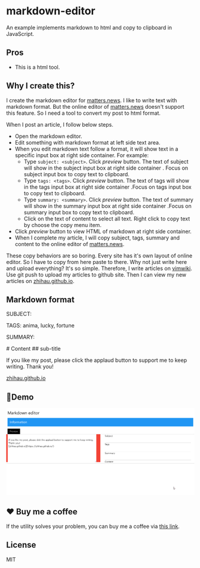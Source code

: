 # markdown-editor
An example implements markdown to html and copy to clipboard in JavaScript.

## Pros 
* This is a html tool.

## Why I create this? 
I create the markdown editor for [matters.news](https://matters.news/). I like to write text with markdown format. But the online editor of [matters.news](https://matters.news/) doesn't support this feature. So I need a tool to convert my post to html format. 

When I post an article, I follow below steps.
* Open the markdown editor.
* Edit something with markdown format at left side text area.
* When you edit markdown text follow a format, it will show text in a specific input box at right side container. For example:
    * Type `subject: <subject>`. Click *preview* button. The text of subject will show in the subject input box at right side container . Focus on subject input box to copy text to clipboard. 
    * Type `tags: <tags>`. Click *preview* button. The text of tags will show in the tags input box at right side container .Focus on tags input box to copy text to clipboard. 
    * Type `summary: <summary>`. Click *preview* button. The text of summary will show in the summary input box at right side container .Focus on summary input box to copy text to clipboard. 
    * Click on the text of content to select all text. Right click to copy text by choose the copy menu item.
* Click *preview* button to view HTML of markdown at right side container.
* When I complete my article, I will copy subject, tags, summary and content to the online editor of [matters.news](https://matters.news/).

These copy behaviors are so boring. Every site has it's own layout of online editor. So I have to copy from here paste to there. Why not just write here and upload everything? It's so simple. Therefore, I write articles on [vimwiki](https://github.com/vimwiki/vimwiki). Use git push to upload my articles to github site. Then I can view my new articles on [zhihau.github.io](https://zhihau.github.io/).

## Markdown format
SUBJECT: <subject>

TAGS: anima, lucky, fortune

SUMMARY: <summary>

&#35; Content
&#35;&#35; sub-title

If you like my post, please click the applaud button to support me to keep writing. Thank you!

[zhihau.github.io](https://zhihau.github.io/)

## 🎇Demo 
![markdown editor demo](markdown-editor-demo.gif)

## ♥ Buy me a coffee
If the utility solves your problem, you can buy me a coffee via [this link](https://www.buymeacoffee.com/zhihau).
  
## License
MIT
